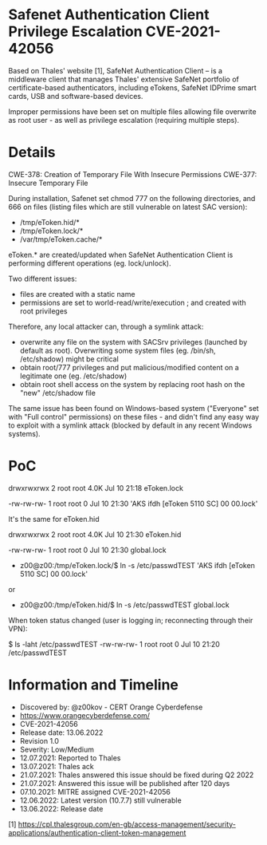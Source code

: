 # Safenet Authentication Client Privilege Escalation CVE-2021-42056

Based on Thales' website [1], SafeNet Authentication Client – is a middleware client that manages Thales' extensive SafeNet portfolio of certificate-based authenticators, including eTokens, SafeNet IDPrime smart cards, USB and software-based devices.

Improper permissions have been set on multiple files allowing file overwrite as root user - as well as privilege escalation (requiring multiple steps).

# Details

CWE-378: Creation of Temporary File With Insecure Permissions
CWE-377: Insecure Temporary File

During installation, Safenet set chmod 777 on the following directories, and 666 on files (listing files which are still vulnerable on latest SAC version):
- /tmp/eToken.hid/*
- /tmp/eToken.lock/*
- /var/tmp/eToken.cache/*

eToken.* are created/updated when SafeNet Authentication Client is performing different operations (eg. lock/unlock).

Two different issues:
- files are created with a static name
- permissions are set to world-read/write/execution ; and created with root privileges

Therefore, any local attacker can, through a symlink attack:
- overwrite any file on the system with SACSrv privileges (launched by default as root). Overwriting some system files (eg. /bin/sh, /etc/shadow) might be critical
- obtain root/777 privileges and put malicious/modified content on a legitimate one (eg. /etc/shadow)
- obtain root shell access on the system by replacing root hash on the "new" /etc/shadow file

The same issue has been found on Windows-based system ("Everyone" set with "Full control" permissions) on these files - and didn't find any easy way to exploit with a symlink attack (blocked by default in any recent Windows systems).

# PoC
drwxrwxrwx 2 root root 4.0K Jul 10 21:18 eToken.lock

-rw-rw-rw- 1 root root 0 Jul 10 21:30 'AKS ifdh [eToken 5110 SC] 00 00.lock'

It's the same for eToken.hid

drwxrwxrwx 2 root root 4.0K Jul 10 21:30 eToken.hid

-rw-rw-rw- 1 root root 0 Jul 10 21:30 global.lock

- z00@z00:/tmp/eToken.lock/$ ln -s /etc/passwdTEST 'AKS ifdh [eToken 5110 SC] 00 00.lock'

or

- z00@z00:/tmp/eToken.hid/$ ln -s /etc/passwdTEST global.lock

When token status changed (user is logging in; reconnecting through their VPN):

$ ls -laht /etc/passwdTEST
-rw-rw-rw- 1 root root 0 Jul 10 21:20 /etc/passwdTEST


# Information and Timeline
- Discovered by: @z00kov - CERT Orange Cyberdefense
- https://www.orangecyberdefense.com/
- CVE-2021-42056
- Release date: 13.06.2022
- Revision 1.0
- Severity: Low/Medium
- 12.07.2021: Reported to Thales
- 13.07.2021: Thales ack
- 21.07.2021: Thales answered this issue should be fixed during Q2 2022
- 21.07.2021: Answered this issue will be published after 120 days
- 07.10.2021: MITRE assigned CVE-2021-42056
- 12.06.2022: Latest version (10.7.7) still vulnerable
- 13.06.2022: Release date

[1] https://cpl.thalesgroup.com/en-gb/access-management/security-applications/authentication-client-token-management
